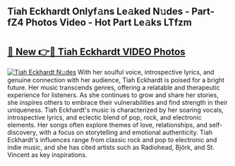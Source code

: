## Tiah Eckhardt Onlyf𝚊ns Le𝚊ked N𝚞des - Part-fZ4 Photos Video - Hot Part Le𝚊ks LTfzm

# <h2><a href="http://ab17557.deff.icu/?id=Tiah+Eckhardt">🔗 New 👉🔴 Tiah Eckhardt VIDEO Photos</a></h2>

[![Tiah Eckhardt N𝚞des](https://i.imgur.com/rIISA9y.gif)](http://ab17557.deff.icu/?id=Tiah+Eckhardt)
With her soulful voice, introspective lyrics, and genuine connection with her audience, Tiah Eckhardt is poised for a bright future. Her music transcends genres, offering a relatable and therapeutic experience for listeners. As she continues to grow and share her stories, she inspires others to embrace their vulnerabilities and find strength in their uniqueness. Tiah Eckhardt's music is characterized by her soaring vocals, introspective lyrics, and eclectic blend of pop, rock, and electronic elements. Her songs often explore themes of love, relationships, and self-discovery, with a focus on storytelling and emotional authenticity. Tiah Eckhardt's influences range from classic rock and pop to electronic and indie music, and she has cited artists such as Radiohead, Björk, and St. Vincent as key inspirations.
